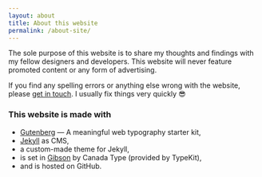 ```yaml
---
layout: about
title: About this website
permalink: /about-site/
---
```

<p class="attention-grabber">The sole purpose of this website is to share my thoughts and findings with my fellow designers and developers. This website will never feature promoted content or any form of advertising.</p>

If you find any spelling errors or anything else wrong with the website, please [get in touch](/contact). I usually fix things very quickly :sunglasses:

### This website is made with
- [Gutenberg](http://matejlatin.github.io/Gutenberg/) — A meaningful web typography starter kit,
- [Jekyll](https://jekyllrb.com/) as CMS,
- a custom-made theme for Jekyll,
- is set in [Gibson](https://typekit.com/fonts/gibson) by Canada Type (provided by TypeKit),
- and is hosted on GitHub.